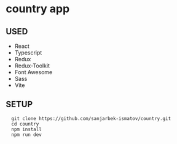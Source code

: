 # country app
## USED
- React
- Typescript
- Redux
- Redux-Toolkit
- Font Awesome
- Sass
- Vite
## SETUP
```shell
  git clone https://github.com/sanjarbek-ismatov/country.git
  cd country
  npm install
  npm run dev
```
